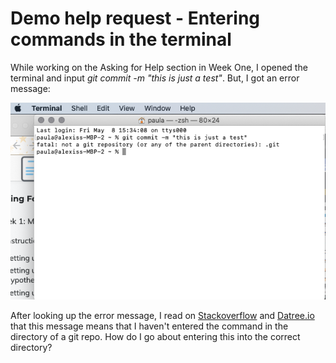 # Demo help request - Entering commands in the terminal

While working on the Asking for Help section in Week One, I opened the terminal and input *git commit -m "this is just a test"*. But, I got an error message:

![error message](terminal-error.png) 

After looking up the error message, I read on [Stackoverflow](https://stackoverflow.com/questions/20413459/fatal-not-a-git-repository-or-any-of-the-parent-directories-git) and [Datree.io](https://www.datree.io/resources/git-error-fatal-not-a-git-repository) that this message means that I haven't entered the command in the directory of a git repo. How do I go about entering this into the correct directory?
